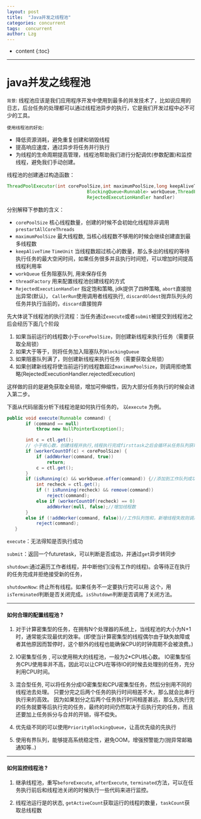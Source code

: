 ```yaml
---
layout: post
title:  "Java并发之线程池"
categories: concurrent
tags:  concurrent
author: Lzg
---
```


* content
{:toc}

---

# java并发之线程池

`背景`: 线程池应该是我们应用程序开发中使用到最多的并发技术了，比如说应用的日志，后台任务的处理都可以通过线程池异步的执行，它是我们开发过程中必不可少的工具。

`使用线程池的好处`:
 * 降低资源消耗，避免重复创建和销毁线程
 * 提高响应速度，通过异步将任务并行执行
 * 为线程的生命周期提高管理，线程池帮助我们进行分配调优(参数配置)和监控线程，避免我们手动创建。

线程池的创建通过构造函数：
```java
ThreadPoolExecutor(int corePoolSize,int maximumPoolSize,long keepAliveTime,  TimeUnit unit,
                              BlockingQueue<Runnable> workQueue,ThreadFactory threadFactory,
                              RejectedExecutionHandler handler)
```

分别解释下参数的含义：
 * `corePoolSize` 核心线程数量，创建的时候不会初始化线程除非调用`prestartAllCoreThreads`
 * `maximumPoolSize` 最大线程数, 当核心线程数不够用的时候会继续创建直到最多线程数
 * `keepAliveTime` `TimeUnit`  当线程数超过核心的数量，那么多出的线程的等待执行任务的最大空闲时间，如果任务很多并且执行时间短，可以增加时间提高线程利用率
 * `workQueue` 任务阻塞队列, 用来保存任务
 * `threadFactory` 用来配置线程池创建线程的方式
 * `RejectedExecutionHandler` 指定饱和策略, jdk提供了四种策略, `abort`直接抛出异常(默认)， `CallerRun`使用调用者线程执行, `discardOldest`抛弃队列头的任务并执行当前的，`discard`直接抛弃


 先大体说下线程池的执行流程：当任务通过`execute`或者`submit`被提交到线程池之后会经历下面几个阶段
  1. 如果当前运行的线程数小于`corePoolSize`，则创建新线程来执行任务（需要获取全局锁）
  2. 如果大于等于，则将任务加入阻塞队列`BlockingQueue`
  3. 如果阻塞队列满了，则创建新线程来执行任务（需要获取全局锁）
  4. 如果创建新线程将使当前运行的线程数超过`maximumPoolSize`，则调用拒绝策略(RejectedExecutionHandler.rejectedExecution)

  这样做的目的是避免获取全局锁，增加可伸缩性，因为大部分任务执行的时候会进入第二步。


  下面从代码层面分析下线程池是如何执行任务的， 以`execute` 为例。
```java
public void execute(Runnable command) {
       if (command == null)
           throw new NullPointerException();

       int c = ctl.get();
       // 小于核心数，创建线程并执行,线程执行完成firsttask之后会循环从任务队列获取任务执行
       if (workerCountOf(c) < corePoolSize) {
           if (addWorker(command, true))
               return;
           c = ctl.get();
       }
       if (isRunning(c) && workQueue.offer(command)) {//添加到工作队列成功
           int recheck = ctl.get();
           if (! isRunning(recheck) && remove(command))
               reject(command);
           else if (workerCountOf(recheck) == 0)
               addWorker(null, false);//增加线程数
       }
       else if (!addWorker(command, false))//工作队列饱和，新增线程失败则调用拒绝策略
           reject(command);
   }
  ```

`execute`：无法得知是否执行成功

`submit`：返回一个futuretask，可以判断是否成功，并通过`get`异步转同步


`shutdown`:通过遍历工作者线程，并中断他们(没有工作的线程)。会等待正在执行的任务完成并拒绝接受新的任务，

`shutdownNow`: 终止所有线程。如果任务不一定要执行完可以用 这个，用`isTerminated`判断是否关闭完成。`isShutdown`判断是否调用了关闭方法。


****

#### 如何合理的配置线程池 ?

1. 对于计算密集型的任务，在拥有N个处理器的系统上，当线程池的大小为N+1时，通常能实现最优的效率。(即使当计算密集型的线程偶尔由于缺失故障或者其他原因而暂停时，这个额外的线程也能确保CPU的时钟周期不会被浪费。)

2. IO密集型任务 ,
可以使用稍大的线程池，一般为2*CPU核心数。
IO密集型任务CPU使用率并不高，因此可以让CPU在等待IO的时候去处理别的任务，充分利用CPU时间。

3. 混合型任务, 可以将任务分成IO密集型和CPU密集型任务，然后分别用不同的线程池去处理。 只要分完之后两个任务的执行时间相差不大，那么就会比串行执行来的高效。 因为如果划分之后两个任务执行时间相差甚远，那么先执行完的任务就要等后执行完的任务，最终的时间仍然取决于后执行完的任务，而且还要加上任务拆分与合并的开销，得不偿失。

4. 优先级不同的可以使用`PriorityBlockingQueue`，让高优先级的先执行

5. 使用有界队列，能够提高系统稳定性，避免OOM，增强预警能力(抛异常邮箱通知等..)

****

#### 如何监控线程池 ?

1. 继承线程池，重写`beforeExecute`, `afterExecute`, `terminated`方法，可以在任务执行前后和线程池关闭的时候执行一些代码来进行监控。

2. 线程池运行是的状态, `getActiveCount`获取运行的线程的数量，`taskCount`获取总线程数
